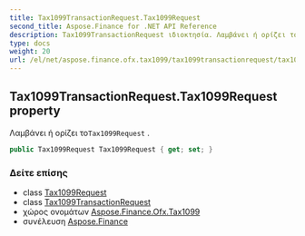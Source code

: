 ```yaml
---
title: Tax1099TransactionRequest.Tax1099Request
second_title: Aspose.Finance for .NET API Reference
description: Tax1099TransactionRequest ιδιοκτησία. Λαμβάνει ή ορίζει τοTax1099Request .
type: docs
weight: 20
url: /el/net/aspose.finance.ofx.tax1099/tax1099transactionrequest/tax1099request/
---
```

## Tax1099TransactionRequest.Tax1099Request property

Λαμβάνει ή ορίζει το`Tax1099Request` .

```csharp
public Tax1099Request Tax1099Request { get; set; }
```

### Δείτε επίσης

* class [Tax1099Request](../../tax1099request/)
* class [Tax1099TransactionRequest](../)
* χώρος ονομάτων [Aspose.Finance.Ofx.Tax1099](../../tax1099transactionrequest/)
* συνέλευση [Aspose.Finance](../../../)


